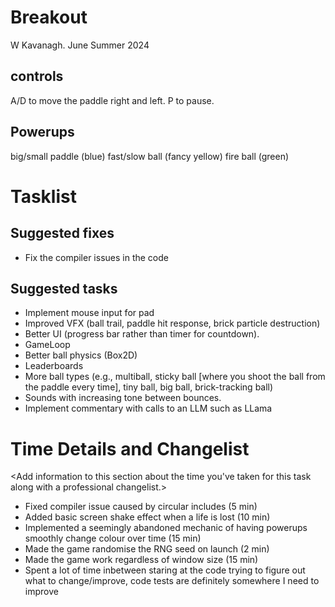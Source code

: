 # Breakout

W Kavanagh. June Summer 2024

## controls

A/D to move the paddle right and left.
P to pause.

## Powerups

big/small paddle (blue)
fast/slow ball (fancy yellow)
fire ball (green)

# Tasklist

## Suggested fixes

* Fix the compiler issues in the code

## Suggested tasks

* Implement mouse input for pad
* Improved VFX (ball trail, paddle hit response, brick particle destruction)
* Better UI (progress bar rather than timer for countdown).
* GameLoop
* Better ball physics (Box2D)
* Leaderboards
* More ball types (e.g., multiball, sticky ball [where you shoot the ball from the paddle every time], tiny ball, big ball, brick-tracking ball)
* Sounds with increasing tone between bounces.
* Implement commentary with calls to an LLM such as LLama

# Time Details and Changelist
<Add information to this section about the time you've taken for this task along with a professional changelist.>
* Fixed compiler issue caused by circular includes (5 min)
* Added basic screen shake effect when a life is lost (10 min)
* Implemented a seemingly abandoned mechanic of having powerups smoothly change colour over time (15 min)
* Made the game randomise the RNG seed on launch (2 min)
* Made the game work regardless of window size (15 min)
* Spent a lot of time inbetween staring at the code trying to figure out what to change/improve, code tests are definitely somewhere I need to improve